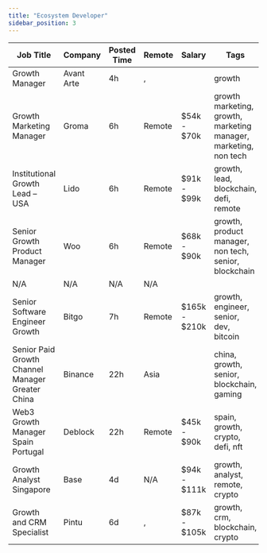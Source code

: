 ```yaml
---
title: "Ecosystem Developer"
sidebar_position: 3
---
```


| Job Title | Company | Posted Time | Remote | Salary | Tags | Apply Link |
|-----------|---------|-------------|--------|--------|------|------------|
| Growth Manager | Avant Arte | 4h | , |  | growth | [Apply](https://web3.career/growth-manager-avantarte/108155) |
| Growth Marketing Manager | Groma | 6h | Remote | $54k - $70k | growth marketing, growth, marketing manager, marketing, non tech | [Apply](https://web3.career/growth-marketing-manager-groma/108138) |
| Institutional Growth Lead – USA | Lido | 6h | Remote | $91k - $99k | growth, lead, blockchain, defi, remote | [Apply](https://web3.career/institutional-growth-lead-usa-lido/108124) |
| Senior Growth Product Manager | Woo | 6h | Remote | $68k - $90k | growth, product manager, non tech, senior, blockchain | [Apply](https://web3.career/senior-growth-product-manager-woo/95664) |
| N/A | N/A | N/A | N/A |  |  | [Apply](https://web3.career/metana) |
| Senior Software Engineer Growth | Bitgo | 7h | Remote | $165k - $210k | growth, engineer, senior, dev, bitcoin | [Apply](https://web3.career/senior-software-engineer-growth-bitgo/106088) |
| Senior Paid Growth Channel Manager Greater China | Binance | 22h | Asia |  | china, growth, senior, blockchain, gaming | [Apply](https://web3.career/senior-paid-growth-channel-manager-greater-china-binance/108079) |
| Web3 Growth Manager Spain Portugal | Deblock | 22h | Remote | $45k - $90k | spain, growth, crypto, defi, nft | [Apply](https://web3.career/web3-growth-manager-spain-portugal-deblock/108077) |
| Growth Analyst Singapore | Base | 4d | N/A | $94k - $111k | growth, analyst, remote, crypto | [Apply](https://web3.career/growth-analyst-singapore-base/107882) |
| Growth and CRM Specialist | Pintu | 6d | , | $87k - $105k | growth, crm, blockchain, crypto | [Apply](https://web3.career/growth-and-crm-specialist-pintu/107738) |
